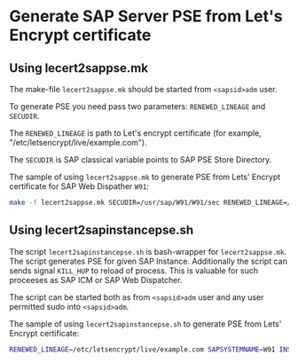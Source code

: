 # Generate SAP Server PSE from Let's Encrypt certificate

## Using lecert2sappse.mk

The make-file `lecert2sappse.mk` should be started from `<sapsid>adm` user.

To generate PSE you need pass two parameters: `RENEWED_LINEAGE` and `SECUDIR`.

The `RENEWED_LINEAGE` is path to Let's encrypt certificate (for example, "/etc/letsencrypt/live/example.com").

The `SECUDIR` is SAP classical variable points to SAP PSE Store Directory.

The sample of using `lecert2sappse.mk` to generate PSE from Lets' Encrypt certificate for SAP Web Dispather `W91`:

```bash
make -f lecert2sappse.mk SECUDIR=/usr/sap/W91/W91/sec RENEWED_LINEAGE=/etc/letsencrypt/live/example.com
```

## Using lecert2sapinstancepse.sh

The script `lecert2sapinstancepse.sh` is bash-wrapper for `lecert2sappse.mk`.
The script generates PSE for given SAP Instance.
Additionally the script can sends signal `KILL_HUP` to reload of process. This is valuable for such proceeses as SAP ICM or SAP Web Dispatcher.

The script can be started both as from `<sapsid>adm` user and any user permitted sudo into `<sapsid>adm`.

The sample of using `lecert2sapinstancepse.sh` to generate PSE from Lets' Encrypt certificate:

```bash
RENEWED_LINEAGE=/etc/letsencrypt/live/example.com SAPSYSTEMNAME=W91 INSTANCE_NAME=W91 KILL_HUP=wd ./lecert2sapinstancepse.sh
```
